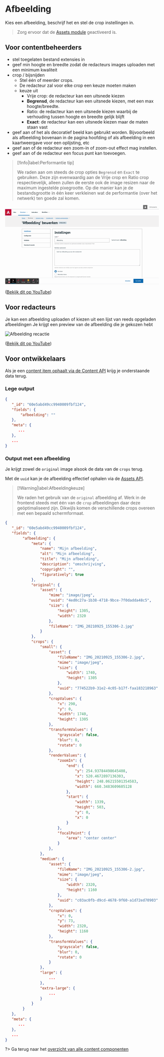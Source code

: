 # Afbeelding

Kies een afbeelding, beschrijf het en stel de crop instellingen in.

> Zorg ervoor dat de [Assets module](/modules/content/modules/module-assets) geactiveerd is.

## Voor contentbeheerders

* stel toegelaten bestand extensies in
* geef min hoogte en breedte zodat de redacteurs images uploaden met een minimum kwaliteit
* crop / bijsnijden
  * Stel één of meerder crops.
  * De redacteur zal voor elke crop een keuze moeten maken
  * keuze uit
    * Vrije crop: de redacteur kan een uitsnede kiezen
    * **Begrensd**, de redacteur kan een uitsnede kiezen, met een max hoogte/breedte.
    * Ratio: de redacteur kan een uitsnede kiezen waarbij de verhouding tussen hoogte en breedte gelijk blijft
    * **Exact**: de redacteur kan een uitsnede kiezen maar de maten staan vast
* geef aan of het als decoratief beeld kan gebruikt worden. Bijvoorbeeld als afbeelding bovenaan in de pagina hoofding of als afbeelding in een kaartweergave voor een oplijsting, etc
* geef aan of de redacteur een zoom-in of zoom-out effect mag instellen.
* geef aan of de redacteur een focus punt kan toevoegen.

> [!Info|label:Performantie tip]
>
> We raden aan om steeds de crop opties `Begrensd` en `Exact` te gebruiken.
> Deze zijn evenwaardig aan de Vrije crop en Ratio crop respectievelijk, alleen zullen de eerste ook de image resizen naar de maximum ingestelde pixegrootte.
> Op die manier kan je de bestandsgrootte in één keer verkleinen wat de performantie (over het netwerk) ten goede zal komen.

![Afbeelding configuratie](../assets/afbeelding-config.gif)

([Bekijk dit op YouTube](https://youtu.be/4qVawwLCHnU ':target="_blank"'))

## Voor redacteurs

Je kan een afbeelding uploaden of kiezen uit een lijst van reeds opgeladen afbeeldingen
Je krijgt een preview van de afbeelding die je gekozen hebt

![Afbeelding recactie](../assets/afbeelding-red.gif)

([Bekijk dit op YouTube](https://youtu.be/XqYR2Klnikc ':target="_blank"'))

## Voor ontwikkelaars

Als je een [content item ophaalt via de Content API](/wcmv4/content/content-item-read) krijg je onderstaande data terug.

### Lege output

```json
{
   "_id": "60e5abd49cc9940009fbf124",
   "fields": {
       "afbeelding": ""
   },
   "meta": {
      ...
   },
   ...
}
```

### Output met een afbeelding

Je krijgt zowel de `original` image alsook de data van de `crops` terug.

Met de `uuid` kan je de afbeelding effectief ophalen via de [Assets API](/wcmv4/content/assets).

> [!Warning|label:Afbeeldingkeuze]
>
> We raden het gebruik van de `original` afbeelding af. Werk in de frontend steeds met één van de `crop` afbeeldingen daar deze geöptimaliseerd zijn.
> Dikwijls komen de verschillende crops overeen met een bepaald schermformaat.

```json
{
   "_id": "60e5abd49cc9940009fbf124",
   "fields": {
        "afbeelding": {
            "meta": {
                "name": "Mijn afbeelding",
                "alt": "Mijn afbeelding",
                "title": "Mijn afbeelding",
                "description": "omschrijving",
                "copyright": "",
                "figuratively": true
            },
            "original": {
                "asset": {
                    "mime": "image/jpeg",
                    "uuid": "4ed0c27a-1b38-4718-9bce-7f0dadda48c5",
                    "size": {
                        "height": 1305,
                        "width": 2320
                    },
                    "fileName": "IMG_20210925_155306-2.jpg"
                }
            },
            "crops": {
                "small": {
                    "asset": {
                        "fileName": "IMG_20210925_155306-2.jpg",
                        "mime": "image/jpeg",
                        "size": {
                            "width": 1740,
                            "height": 1305
                        },
                        "uuid": "774522b9-31e2-4c05-b17f-faa183218963"
                    },
                    "cropValues": {
                        "x": 290,
                        "y": 0,
                        "width": 1740,
                        "height": 1305
                    },
                    "transformValues": {
                        "grayscale": false,
                        "blur": 0,
                        "rotate": 0
                    },
                    "renderValues": {
                        "zoomIn": {
                            "end": {
                                "y": 254.93784498645408,
                                "x": 520.4672897136303,
                                "height": 248.06215501354583,
                                "width": 660.3483609605128
                            },
                            "start": {
                                "width": 1339,
                                "height": 503,
                                "y": 0,
                                "x": 0
                            }
                        },
                        "focalPoint": {
                            "area": "center center"
                        }
                    },                    
                },
                "medium": {
                    "asset": {
                        "fileName": "IMG_20210925_155306-2.jpg",
                        "mime": "image/jpeg",
                        "size": {
                            "width": 2320,
                            "height": 1160
                        },
                        "uuid": "c03ac0fb-d9cd-4678-9f60-a1d72ed70903"
                    },
                    "cropValues": {
                        "x": 0,
                        "y": 73,
                        "width": 2320,
                        "height": 1160
                    },
                    "transformValues": {
                        "grayscale": false,
                        "blur": 0,
                        "rotate": 0
                    }
                },
                "large": {
                    ...
                },
                "extra-large": {
                    ...
                }
            }
        }
   },
   "meta": {
      ...
   },
   ...
}
```

?> Ga terug naar het [overzicht van alle content componenten](/redactie/content/inrichten-cc-standaard.md)
